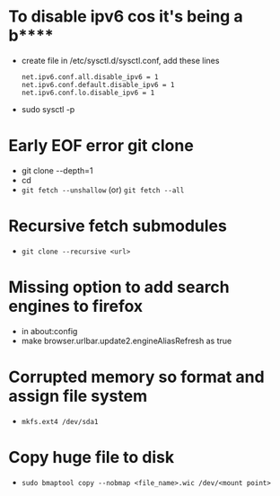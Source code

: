 # To disable ipv6 cos it's being a b****
- create file in /etc/sysctl.d/sysctl.conf, add these lines
	```
	net.ipv6.conf.all.disable_ipv6 = 1
	net.ipv6.conf.default.disable_ipv6 = 1
	net.ipv6.conf.lo.disable_ipv6 = 1
	```
- sudo sysctl -p

# Early EOF error git clone
- git clone --depth=1 <link>
- cd <repo>
- `git fetch --unshallow` (or) `git fetch --all`

# Recursive fetch submodules
- `git clone --recursive <url>`

# Missing option to add search engines to firefox
- in about:config
- make browser.urlbar.update2.engineAliasRefresh as true

# Corrupted memory so format and assign file system
- `mkfs.ext4 /dev/sda1`

# Copy huge file to disk
- `sudo bmaptool copy --nobmap <file_name>.wic /dev/<mount point>`
